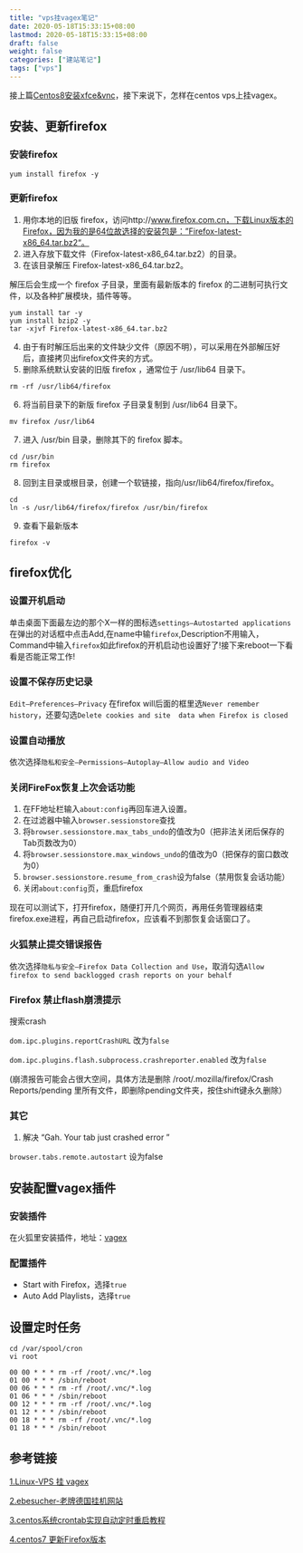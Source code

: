 ```yaml
---
title: "vps挂vagex笔记"
date: 2020-05-18T15:33:15+08:00
lastmod: 2020-05-18T15:33:15+08:00
draft: false
weight: false
categories: ["建站笔记"]
tags: ["vps"] 
---
```


接上篇[Centos8安装xfce&vnc](https://bore.vip/post/centos8-xfce-vnc/)，接下来说下，怎样在centos vps上挂vagex。

## 安装、更新firefox

### 安装firefox

```
yum install firefox -y
```

### 更新firefox

1. 用你本地的旧版 firefox，访问http://www.firefox.com.cn，下载Linux版本的Firefox，因为我的是64位故选择的安装包是：”Firefox-latest-x86_64.tar.bz2“。
2. 进入存放下载文件（Firefox-latest-x86_64.tar.bz2）的目录。
3. 在该目录解压 Firefox-latest-x86_64.tar.bz2。

解压后会生成一个 firefox 子目录，里面有最新版本的 firefox 的二进制可执行文件，以及各种扩展模块，插件等等。

```
yum install tar -y
yum install bzip2 -y
tar -xjvf Firefox-latest-x86_64.tar.bz2
```

4. 由于有时解压后出来的文件缺少文件（原因不明），可以采用在外部解压好后，直接拷贝出firefox文件夹的方式。
5. 删除系统默认安装的旧版 firefox ，通常位于 /usr/lib64 目录下。

```
rm -rf /usr/lib64/firefox
```

6. 将当前目录下的新版 firefox 子目录复制到 /usr/lib64 目录下。

```
mv firefox /usr/lib64
```

7. 进入 /usr/bin 目录，删除其下的 firefox 脚本。

```
cd /usr/bin
rm firefox
```

8. 回到主目录或根目录，创建一个软链接，指向/usr/lib64/firefox/firefox。

```
cd
ln -s /usr/lib64/firefox/firefox /usr/bin/firefox
```

9. 查看下最新版本

```
firefox -v
```

## firefox优化

### 设置开机启动

单击桌面下面最左边的那个X一样的图标选`settings–Autostarted applications`在弹出的对话框中点击Add,在name中输`firefox`,Description不用输入，Command中输入`firefox`如此firefox的开机启动也设置好了!接下来reboot一下看看是否能正常工作!

### 设置不保存历史记录

`Edit–Preferences–Privacy` 在firefox will后面的框里选`Never remember history`，还要勾选`Delete cookies and site  data when Firefox is closed`

### 设置自动播放

依次选择`隐私和安全—Permissions—Autoplay—Allow audio and Video`

### 关闭FireFox恢复上次会话功能 

1.   在FF地址栏输入`about:config`再回车进入设置。
2. 在过滤器中输入`browser.sessionstore`查找
3.  将`browser.sessionstore.max_tabs_undo`的值改为0（把非法关闭后保存的Tab页数改为0）
4. 将`browser.sessionstore.max_windows_undo`的值改为0（把保存的窗口数改为0）
5. `browser.sessionstore.resume_from_crash`设为false（禁用恢复会话功能）
6. 关闭`about:config`页，重启firefox

现在可以测试下，打开firefox，随便打开几个网页，再用任务管理器结束firefox.exe进程，再自己启动firefox，应该看不到那恢复会话窗口了。

### 火狐禁止提交错误报告

依次选择`隐私与安全—Firefox Data Collection and Use`，取消勾选`Allow firefox to send backlogged crash reports on your behalf`

### Firefox 禁止flash崩溃提示

搜索crash  

`dom.ipc.plugins.reportCrashURL`  改为`false`

`dom.ipc.plugins.flash.subprocess.crashreporter.enabled`  改为`false`

(崩溃报告可能会占很大空间，具体方法是删除 /root/.mozilla/firefox/Crash Reports/pending 里所有文件，即删除pending文件夹，按住shift键永久删除）

### 其它

1. 解决  “Gah. Your tab just crashed error ”

`browser.tabs.remote.autostart`  设为false

## 安装配置vagex插件

### 安装插件

在火狐里安装插件，地址：[vagex](https://addons.mozilla.org/en-US/firefox/addon/vagex2/?src=search)

### 配置插件

+ Start with Firefox，选择`true`
+ Auto Add Playlists，选择`true`

## 设置定时任务

```
cd /var/spool/cron 
vi root
```

```
00 00 * * * rm -rf /root/.vnc/*.log
01 00 * * * /sbin/reboot
00 06 * * * rm -rf /root/.vnc/*.log
01 06 * * * /sbin/reboot
00 12 * * * rm -rf /root/.vnc/*.log
01 12 * * * /sbin/reboot
00 18 * * * rm -rf /root/.vnc/*.log
01 18 * * * /sbin/reboot
```

## 参考链接

[1.Linux-VPS 挂 vagex](http://yang-w.blogspot.com/2013/03/make-money-through-vagex.html)    

[2.ebesucher-老牌德国挂机网站](http://yang-w.blogspot.com/2014/01/ebesucher.html)

[3.centos系统crontab实现自动定时重启教程](https://www.iteye.com/blog/wangbanmin-2397404) 

[4.centos7 更新Firefox版本](https://cloud.tencent.com/developer/article/1406596)   

​       

